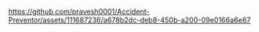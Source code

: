 https://github.com/pravesh0001/Accident-Preventor/assets/111687236/a678b2dc-deb8-450b-a200-09e0166a6e67
